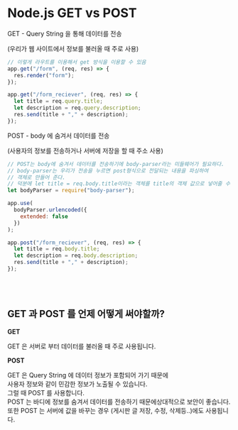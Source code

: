 # Node.js GET vs POST

GET - Query String 을 통해 데이터를 전송

(우리가 웹 사이트에서 정보를 불러올 때 주로 사용)

```js
// 이렇게 라우트를 이용해서 get 방식을 이용할 수 있음
app.get("/form", (req, res) => {
  res.render("form");
});

app.get("/form_reciever", (req, res) => {
  let title = req.query.title;
  let description = req.query.description;
  res.send(title + "," + description);
});
```

POST - body 에 숨겨서 데이터를 전송

(사용자의 정보를 전송하거나 서버에 저장을 할 때 주소 사용)

```js
// POST는 body에 숨겨서 데이터를 전송하기에 body-parser라는 미들웨어가 필요하다.
// body-parser는 우리가 전송을 누르면 post형식으로 전달되는 내용을 파싱하여
// 객체로 만들어 준다.
// 덕분에 let title = req.body.title이라는 객체를 title의 객체 값으로 넣어줄 수 있는 것이다.
let bodyParser = require("body-parser");

app.use(
  bodyParser.urlencoded({
    extended: false
  })
);

app.post("/form_reciever", (req, res) => {
  let title = req.body.title;
  let description = req.body.description;
  res.send(title + "," + description);
});
```

<br/><br/>

## GET 과 POST 를 언제 어떻게 써야할까?

<b>GET</b>

GET 은 서버로 부터 데이터를 불러올 때 주로 사용됩니다.<br/>

<b>POST</b>

GET 은 Query String 에 데이터 정보가 포함되어 가기 때문에<br/>
사용자 정보와 같이 민감한 정보가 노출될 수 있습니다.<br/>
그럴 때 POST 를 사용합니다.<br/>
POST 는 바디에 정보를 숨겨서 데이터를 전송하기 때문에상대적으로 보안이 좋습니다.<br/>
또한 POST 는 서버에 값을 바꾸는 경우 (게시판 글 저장, 수정, 삭제등..)에도 사용됩니다.<br/>

<br/><br/>
